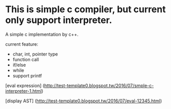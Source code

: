 This is simple c compiler, but current only support interpreter.
===========
A simple c implementation by c++.

current feature:
* char, int, pointer type
* function call
* if/else
* while
* support printf

[eval expression] (http://test-template0.blogspot.tw/2016/07/smple-c-interpreter-1.html) 


[display AST] (http://test-template0.blogspot.tw/2016/07/eval-12345.html)
